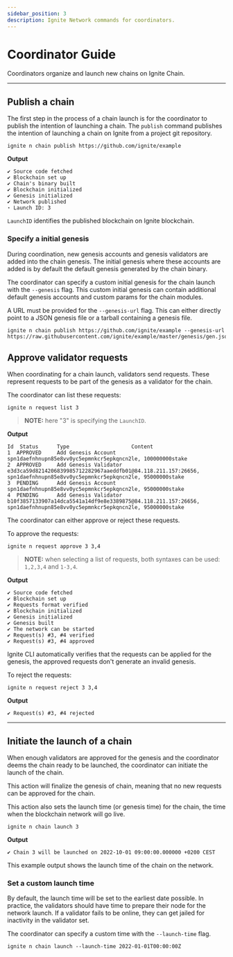```yaml
---
sidebar_position: 3
description: Ignite Network commands for coordinators.
---
```


# Coordinator Guide

Coordinators organize and launch new chains on Ignite Chain.

---

## Publish a chain

The first step in the process of a chain launch is for the coordinator to publish the intention of launching a chain.
The `publish` command publishes the intention of launching a chain on Ignite from a project git repository.

```shell
ignite n chain publish https://github.com/ignite/example
```

**Output**

```
✔ Source code fetched
✔ Blockchain set up
✔ Chain's binary built
✔ Blockchain initialized
✔ Genesis initialized
✔ Network published
⋆ Launch ID: 3
```

`LaunchID` identifies the published blockchain on Ignite blockchain.

### Specify a initial genesis

During coordination, new genesis accounts and genesis validators are added into the chain genesis.
The initial genesis where these accounts are added is by default the default genesis generated by the chain binary.

The coordinator can specify a custom initial genesis for the chain launch with the `--genesis` flag. This custom initial
genesis can contain additional default genesis accounts and custom params for the chain modules.

A URL must be provided for the `--genesis-url` flag. This can either directly point to a JSON genesis file or a tarball
containing a genesis file.

```shell
ignite n chain publish https://github.com/ignite/example --genesis-url https://raw.githubusercontent.com/ignite/example/master/genesis/gen.json
```

## Approve validator requests

When coordinating for a chain launch, validators send requests. These represent requests to be part of the genesis as a
validator for the chain.

The coordinator can list these requests:

```
ignite n request list 3
```

> **NOTE:** here "3" is specifying the `LaunchID`.

**Output**

```
Id  Status      Type                    Content
1  APPROVED     Add Genesis Account     spn1daefnhnupn85e8vv0yc5epmnkcr5epkqncn2le, 100000000stake
2  APPROVED     Add Genesis Validator   e3d3ca59d8214206839985712282967aaeddfb01@84.118.211.157:26656, spn1daefnhnupn85e8vv0yc5epmnkcr5epkqncn2le, 95000000stake
3  PENDING      Add Genesis Account     spn1daefnhnupn85e8vv0yc5epmnkcr5epkqncn2le, 95000000stake
4  PENDING      Add Genesis Validator   b10f3857133907a14dca5541a14df9e8e3389875@84.118.211.157:26656, spn1daefnhnupn85e8vv0yc5epmnkcr5epkqncn2le, 95000000stake
```

The coordinator can either approve or reject these requests.

To approve the requests:

```
ignite n request approve 3 3,4
```

> **NOTE:** when selecting a list of requests, both syntaxes can be used: `1,2,3,4` and `1-3,4`.

**Output**

```
✔ Source code fetched
✔ Blockchain set up
✔ Requests format verified
✔ Blockchain initialized
✔ Genesis initialized
✔ Genesis built
✔ The network can be started
✔ Request(s) #3, #4 verified
✔ Request(s) #3, #4 approved
```

Ignite CLI automatically verifies that the requests can be applied for the genesis, the approved requests don't generate
an invalid genesis.

To reject the requests:

```
ignite n request reject 3 3,4
```

**Output**

```
✔ Request(s) #3, #4 rejected
```

---

## Initiate the launch of a chain

When enough validators are approved for the genesis and the coordinator deems the chain ready to be launched, the
coordinator can initiate the launch of the chain.

This action will finalize the genesis of chain, meaning that no new requests can be approved for the chain.

This action also sets the launch time (or genesis time) for the chain, the time when the blockchain network will go
live.

```
ignite n chain launch 3
```

**Output**

```
✔ Chain 3 will be launched on 2022-10-01 09:00:00.000000 +0200 CEST
```

This example output shows the launch time of the chain on the network.

### Set a custom launch time

By default, the launch time will be set to the earliest date possible. In practice, the validators should have time to
prepare their node for the network launch. If a validator fails to be online, they can get jailed for inactivity in the
validator set.

The coordinator can specify a custom time with the `--launch-time` flag.

```
ignite n chain launch --launch-time 2022-01-01T00:00:00Z
```

